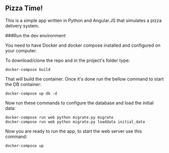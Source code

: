 Pizza Time!
---------------

This is a simple app written in Python and Angular.JS that simulates a pizza delivery system.

###Run the dev environment

You need to have Docker and docker compose installed and configured on your computer.

To download/clone the repo and in the project's folder type:

```
docker-compose build
```

That will build the container. Once it's done run the bellow command to start the DB container:

```
docker-compose up db -d
```

Now run these commands to configure the database and load the initial data:

```
docker-compose run web python migrate.py migrate
docker-compose run web python migrate.py loaddata initial_data
```

Now you are ready to run the app, to start the web server use this command:

```
docker-compose up
```

